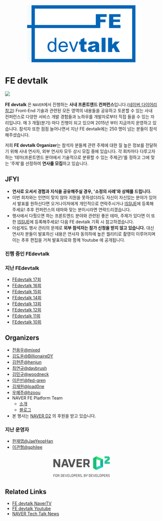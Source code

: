 <div align="center">

<img src="./assets/fedevtalk_logo.png" width="360px">

</div>

# FE devtalk
<img src="./assets/_DSC5957-59.jpg" width="600px">

**FE devtalk** 은 `NAVER`에서 진행하는 **사내 프론트엔드 컨퍼런스**입니다.([네이버 다이어리 참고](https://m.blog.naver.com/PostView.nhn?blogId=naver_diary&logNo=221667928848&navType=tl)) Front-End 기술과 관련된 모든 영역의 내용들을 공유하고 토론할 수 있는 사내 컨퍼런스로 다양한 서비스 개발 경험들과 노하우를 개발자로부터 직접 들을 수 있는 자리입니다. 매 3 개월(분기) 마다 진행이 되고 있으며 2015년 부터 지금까지 운영하고 있습니다. 참석자 또한 점점 늘어나면서 지난 FE devtalk에는 250 명이 넘는 분들이 참석해주셨습니다.

저희 **FE devtalk Organizer**는 참석자 분들께 관련 주제에 대한 질 높은 정보를 전달하기 위해 사내 연사자, 외부 연사자 모두 상시 모집 중에 있습니다. 각 회차마다 다루고자 하는 ‘테마(프론트엔드 분야에서 기술적으로 분류할 수 있는 주제군)’를 정하고 그에 맞는 ‘주제'를 선정하여 **연사를 모집**하고 있습니다.

## JFYI

- **연사로 오셔서 경험과 지식을 공유해주실 경우, '소정의 사례'와 상패를 드립니다.**
- 이번 회차와는 인연이 맞지 않아 지원을 못하셨더라도 자신이 자신있는 분야가 있어서 발표를 원하신다면 오거나이저에게 개인적으로 연락주시거나 [ISSUE](https://github.com/NAVER-FEPlatform/FEDevtalk/issues)에 등록해주세요! 추후 컨퍼런스의 테마와 맞는 분이시라면 연락드리겠습니다.
- 행사에서 다뤘으면 하는 프론트엔드 분야와 관련된 좋은 테마, 주제가 있다면 이 또한 [ISSUE](https://github.com/NAVER-FEPlatform/FEDevtalk/issues)에 등록해주세요! 다음 FE devtalk 기획 시 참고하겠습니다.
- 아쉽게도 행사 관리의 문제로 **외부 참석자는 참가 신청을 받지 않고 있습니다.** 대신 연사자 분들이 발표하신 내용은 연사자 동의하에 높은 퀄리티로 촬영이 이루어지며 이는 추후 편집을 거쳐 발표자료와 함께 Youtube 에 공개됩니다.

### 진행 중인 FEdevtalk

### 지난 FEdevtalk
- [FEdevtalk 17회](https://github.com/NAVER-FEPlatform/FEDevtalk/blob/master/17_fedevtalk.md)
- [FEdevtalk 16회](https://github.com/NAVER-FEPlatform/FEDevtalk/blob/master/16_fedevtalk.md)
- [FEdevtalk 15회](https://github.com/NAVER-FEPlatform/FEDevtalk/blob/master/15_fedevtalk.md)
- [FEdevtalk 14회](https://github.com/NAVER-FEPlatform/FEDevtalk/blob/master/14_fedevtalk.md)
- [FEdevtalk 13회](https://github.com/NAVER-FEPlatform/FEDevtalk/blob/master/13_fedevtalk.md)
- [FEdevtalk 12회](https://github.com/NAVER-FEPlatform/FEDevtalk/blob/master/12_fedevtalk.md)
- [FEdevtalk 11회](https://github.com/NAVER-FEPlatform/FEDevtalk/blob/master/11_fedevtalk.md)
- [FEdevtalk 10회](https://github.com/NAVER-FEPlatform/FEDevtalk/blob/master/10_fedevtalk.md)

## Organizers

- [전용우@mixed](https://github.com/mixed)
- [김도윤@BillionaireDY](https://github.com/BillionaireDY)
- [김현준@henjun](https://github.com/henjun)
- [최연규@daybrush](https://github.com/daybrush)
- [김민규@woodneck](https://github.com/woodneck)
- [이은빈@fed-gren](https://github.com/fed-gren)
- [김재원@load0ne](https://github.com/load0ne)
- [우혜주@hzoou](https://github.com/hzoou)
- NAVER FE Platform Team
  - [소개](https://github.com/naver/fe-news/blob/fe-org/org/FE-Platform.md)
  - [블로그](https://medium.com/naver-fe-platform)
- 본 행사는 [NAVER D2](https://d2.naver.com/home) 의 후원을 받고 있습니다.

### 지난 운영자
- [한재엽@JaeYeopHan](http://github.com/JaeYeopHan)
- [이관형@sphilee](https://github.com/sphilee)

<div align="center">

<a href="https://d2.naver.com/home"><img src="./assets/naver_d2_logo.png" width="200px"></a>

</div>

## Related Links

- [FE devtalk NaverTV](https://tv.naver.com/naverd2)
- [FE devtalk Youtube](https://www.youtube.com/playlist?list=PLsFtzQAC8dDcv76FW0MDTTYVgnVrsW3sW)
- [NAVER Tech Talk News](https://d2.naver.com/search?keyword=teck%20talk)
